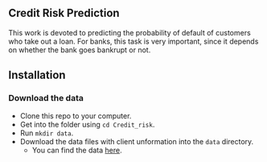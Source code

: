 ## Credit Risk Prediction
This work is devoted to predicting the probability of default of customers who take out a loan. For banks, this task is very important, since it depends on whether the bank goes bankrupt or not.
## Installation 
### Download the data
- Clone this repo to your computer.
- Get into the folder using `cd Credit_risk`.
- Run `mkdir data`.
- Download the data files with client unformation into the `data` directory.
  - You can find the data [here](https://drive.google.com/drive/folders/14npslKbipCFP5A9b-Tf46TUys6WaQgGY?usp=drive_link).
